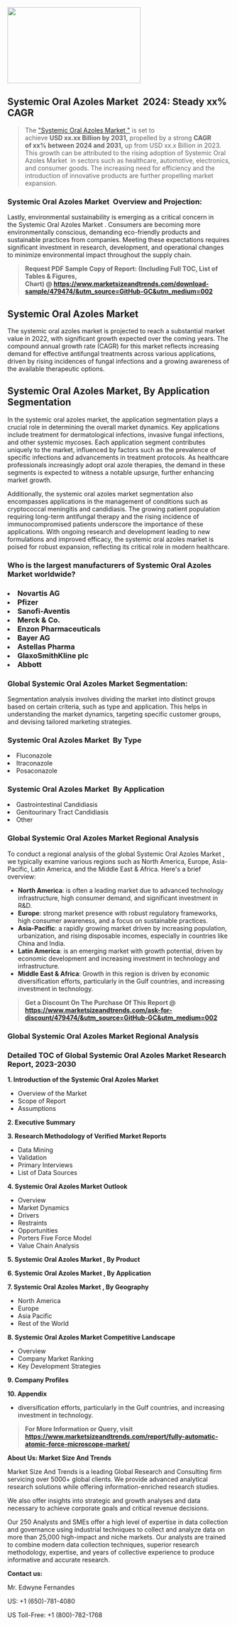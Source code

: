 <p><img class="alignnone size-medium wp-image-20088" src="https://ffe5etoiles.com/wp-content/uploads/2024/12/MST1-300x171.png" alt="" width="300" height="171" /></p><h2 id="ember46" class="ember-view reader-text-block__heading-2">Systemic Oral Azoles Market &nbsp;2024: Steady&nbsp;xx% CAGR</h2><blockquote id="ember47" class="ember-view reader-text-block__blockquote">The&nbsp;<a class="app-aware-link " href="https://www.marketsizeandtrends.com/download-sample/479474/&utm_source=GitHub-GC&utm_medium=002" target="_blank" data-test-app-aware-link="">"Systemic Oral Azoles Market "</a>&nbsp;is set to achieve&nbsp;<strong>USD&nbsp;xx.xx&nbsp;Billion by 2031,</strong>&nbsp;propelled by a strong&nbsp;<strong>CAGR of&nbsp;xx% between 2024 and 2031,</strong>&nbsp;up from USD xx.x Billion in 2023. This growth can be attributed to the rising adoption of&nbsp;Systemic Oral Azoles Market &nbsp;in sectors such as healthcare, automotive, electronics, and consumer goods. The increasing need for efficiency and the introduction of innovative products are further propelling market expansion.</blockquote><h3 id="ember48" class="ember-view reader-text-block__heading-3">Systemic Oral Azoles Market &nbsp;Overview and Projection:</h3><p id="ember49" class="ember-view reader-text-block__paragraph">Lastly, environmental sustainability is emerging as a critical concern in the&nbsp;Systemic Oral Azoles Market . Consumers are becoming more environmentally conscious, demanding eco-friendly products and sustainable practices from companies. Meeting these expectations requires significant investment in research, development, and operational changes to minimize environmental impact throughout the supply chain.</p><blockquote id="ember50" class="ember-view reader-text-block__blockquote"><strong>Request PDF Sample Copy of Report: (Including Full TOC, List of Tables &amp; Figures, Chart)&nbsp;@&nbsp;<strong><a href="https://www.marketsizeandtrends.com/download-sample/479474/&utm_source=GitHub-GC&utm_medium=002" target="_blank">https://www.marketsizeandtrends.com/download-sample/479474/&utm_source=GitHub-GC&utm_medium=002</a></strong></strong></blockquote><h3 class=""> <h2>Systemic Oral Azoles Market</h2><p>The systemic oral azoles market is projected to reach a substantial market value in 2022, with significant growth expected over the coming years. The compound annual growth rate (CAGR) for this market reflects increasing demand for effective antifungal treatments across various applications, driven by rising incidences of fungal infections and a growing awareness of the available therapeutic options.</p><h2>Systemic Oral Azoles Market, By Application Segmentation</h2><p>In the systemic oral azoles market, the application segmentation plays a crucial role in determining the overall market dynamics. Key applications include treatment for dermatological infections, invasive fungal infections, and other systemic mycoses. Each application segment contributes uniquely to the market, influenced by factors such as the prevalence of specific infections and advancements in treatment protocols. As healthcare professionals increasingly adopt oral azole therapies, the demand in these segments is expected to witness a notable upsurge, further enhancing market growth.</p><p>Additionally, the systemic oral azoles market segmentation also encompasses applications in the management of conditions such as cryptococcal meningitis and candidiasis. The growing patient population requiring long-term antifungal therapy and the rising incidence of immunocompromised patients underscore the importance of these applications. With ongoing research and development leading to new formulations and improved efficacy, the systemic oral azoles market is poised for robust expansion, reflecting its critical role in modern healthcare.</p></h3><h3 id="" class="">Who is the largest manufacturers of&nbsp;Systemic Oral Azoles Market worldwide?</h3><h3 class=""></Li><Li>Novartis AG</Li><Li> Pfizer</Li><Li> Sanofi-Aventis</Li><Li> Merck & Co.</Li><Li> Enzon Pharmaceuticals</Li><Li> Bayer AG</Li><Li> Astellas Pharma</Li><Li> GlaxoSmithKline plc</Li><Li> Abbott</h3><h3 id="ember53" class="ember-view reader-text-block__heading-3">Global&nbsp;Systemic Oral Azoles Market Segmentation:</h3><p id="ember54" class="ember-view reader-text-block__paragraph">Segmentation analysis involves dividing the market into distinct groups based on certain criteria, such as type and application. This helps in understanding the market dynamics, targeting specific customer groups, and devising tailored marketing strategies.</p><h3 id="" class="">Systemic Oral Azoles Market &nbsp;By Type</h3><p></Li><Li>Fluconazole</Li><Li> Itraconazole</Li><Li> Posaconazole</p><h3 id="" class="">Systemic Oral Azoles Market &nbsp;By Application</h3><p class=""></Li><Li>Gastrointestinal Candidiasis</Li><Li> Genitourinary Tract Candidiasis</Li><Li> Other</p><h3 id="ember62" class="ember-view reader-text-block__heading-3">Global Systemic Oral Azoles Market Regional Analysis</h3><p id="ember63" class="ember-view reader-text-block__paragraph">To conduct a regional analysis of the global Systemic Oral Azoles Market , we typically examine various regions such as North America, Europe, Asia-Pacific, Latin America, and the Middle East &amp; Africa. Here's a brief overview:</p><ul><li><strong>North America</strong>: is often a leading market due to advanced technology infrastructure, high consumer demand, and significant investment in R&amp;D.</li><li><strong>Europe</strong>: strong market presence with robust regulatory frameworks, high consumer awareness, and a focus on sustainable practices.</li><li><strong>Asia-Pacific</strong>: a rapidly growing market driven by increasing population, urbanization, and rising disposable incomes, especially in countries like China and India.</li><li><strong>Latin America</strong>: is an emerging market with growth potential, driven by economic development and increasing investment in technology and infrastructure.</li><li><strong>Middle East &amp; Africa</strong>: Growth in this region is driven by economic diversification efforts, particularly in the Gulf countries, and increasing investment in technology.</li></ul><blockquote id="ember61" class="ember-view reader-text-block__blockquote"><strong>Get a Discount On The Purchase Of This Report @ <strong><a href="https://html-cleaner.com/" target="">https://www.marketsizeandtrends.com/ask-for-discount/479474/&utm_source=GitHub-GC&utm_medium=002</a></strong></strong></blockquote><h3 id="ember62" class="ember-view reader-text-block__heading-3">Global Systemic Oral Azoles Market Regional Analysis</h3><h3 id="" class="">Detailed TOC of Global Systemic Oral Azoles Market Research Report, 2023-2030</h3><p id="" class=""><strong>1. Introduction of the Systemic Oral Azoles Market </strong></p><ul><li>Overview of the Market</li><li>Scope of Report</li><li>Assumptions</li></ul><p id="" class=""><strong>2. Executive Summary</strong></p><p id="" class=""><strong>3. Research Methodology of Verified Market Reports</strong></p><ul><li>Data Mining</li><li>Validation</li><li>Primary Interviews</li><li>List of Data Sources</li></ul><p id="" class=""><strong>4. Systemic Oral Azoles Market Outlook</strong></p><ul><li>Overview</li><li>Market Dynamics</li><li>Drivers</li><li>Restraints</li><li>Opportunities</li><li>Porters Five Force Model</li><li>Value Chain Analysis</li></ul><p id="" class=""><strong>5. Systemic Oral Azoles Market , By Product</strong></p><p id="" class=""><strong>6. Systemic Oral Azoles Market , By Application</strong></p><p id="" class=""><strong>7. Systemic Oral Azoles Market , By Geography</strong></p><ul><li>North America</li><li>Europe</li><li>Asia Pacific</li><li>Rest of the World</li></ul><p id="" class=""><strong>8. Systemic Oral Azoles Market Competitive Landscape</strong></p><ul><li>Overview</li><li>Company Market Ranking</li><li>Key Development Strategies</li></ul><p id="" class=""><strong>9. Company Profiles</strong></p><p id="" class=""><strong>10. Appendix</strong></p><ul><li>diversification efforts, particularly in the Gulf countries, and increasing investment in technology.</li></ul><blockquote id="ember65" class="ember-view reader-text-block__blockquote"><strong>For More Information or Query, visit <strong><strong><a href="https://html-cleaner.com/" target="">https://www.marketsizeandtrends.com/report/fully-automatic-atomic-force-microscope-market/</a></strong></strong></strong></blockquote><p id="" class=""><strong>About Us: Market Size And Trends</strong></p><p id="" class="">Market Size And Trends is a leading Global Research and Consulting firm servicing over 5000+ global clients. We provide advanced analytical research solutions while offering information-enriched research studies.</p><p id="" class="">We also offer insights into strategic and growth analyses and data necessary to achieve corporate goals and critical revenue decisions.</p><p id="" class="">Our 250 Analysts and SMEs offer a high level of expertise in data collection and governance using industrial techniques to collect and analyze data on more than 25,000 high-impact and niche markets. Our analysts are trained to combine modern data collection techniques, superior research methodology, expertise, and years of collective experience to produce informative and accurate research.</p><p id="" class=""><strong>Contact us:</strong></p><p id="" class="">Mr. Edwyne Fernandes</p><p id="" class="">US: +1 (650)-781-4080</p><p id="" class="">US Toll-Free: +1 (800)-782-1768</p>
